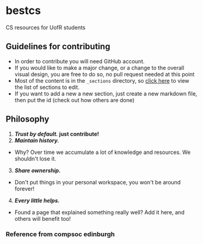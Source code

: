 # bestcs
CS resources for UofR students
## Guidelines for contributing
- In order to contribute you will need GitHub account.
- If you would like to make a major change, or a change to the overall visual design,  you are free to do so, no pull request needed at this point
- Most of the content is in the `_sections` directory, so [click here](https://github.com/acmUR/bestcs/tree/main/_sections) to view the list of sections to edit.
- If you want to add a new a new section, just create a new markdown file, then put the id (check out how others are done)

## Philosophy

1. **_Trust by default._ just contribute!**
2. **_Maintain history._**
  - Why? Over time we accumulate a lot of knowledge and resources. We shouldn't lose it.
3. **_Share ownership._**
  - Don't put things in your personal workspace, you won't be around forever!
4. **_Every little helps._**
  - Found a page that explained something really well? Add it here, and others will benefit too!

### Reference from compsoc edinburgh
